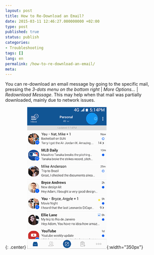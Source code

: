 ```yaml
---
layout: post
title: How to Re-Download an Email?
date: 2015-03-11 12:46:27.000000000 +02:00
type: post
published: true
status: publish
categories:
- Troubleshooting
tags: []
lang: en
permalink: /how-to-re-download-an-email/
meta:
---
```


You can re-download an email message by going to the specific mail, pressing the *3-dots menu on the bottom right* \| *More Options...* \| *Redownload Message*. This may help when that mail was partially downloaded, mainly due to network issues.

{: .center}
![Redownload Email](/assets/BlueMail_Redownload_Email.gif){:width="350px"}